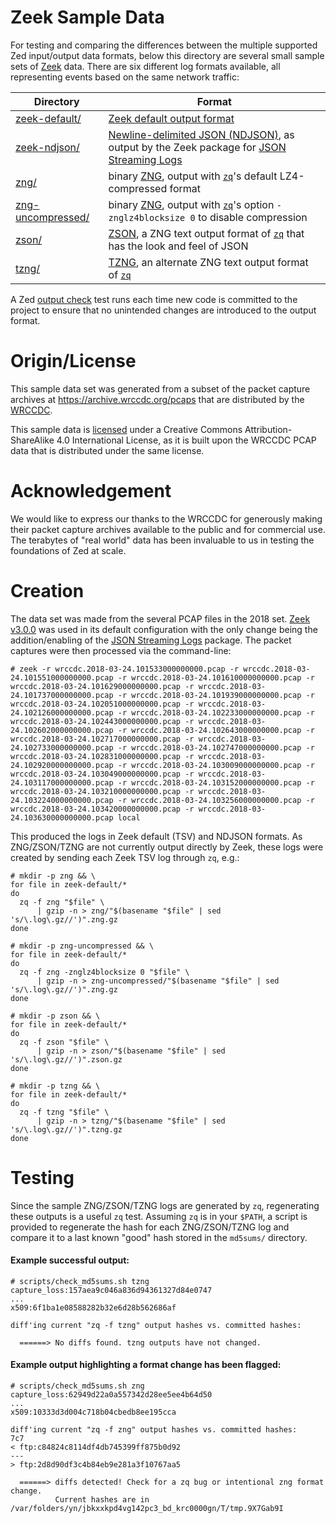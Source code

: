 # Zeek Sample Data

For testing and comparing the differences between the multiple supported Zed
input/output data formats, below this directory are several small sample sets of
[Zeek](https://www.zeek.org/) data. There are six different log formats
available, all representing events based on the same network traffic:

| Directory | Format |
|-----------|--------|
| [zeek-default/](zeek-default) | [Zeek default output format](https://docs.zeek.org/en/master/log-formats.html#zeek-tsv-format-logs) |
| [zeek-ndjson/](zeek-ndjson) | [ Newline-delimited JSON (NDJSON)](http://ndjson.org/), as output by the Zeek package for [JSON Streaming Logs](https://github.com/corelight/json-streaming-logs) |
| [zng/](zng) | binary [ZNG](https://github.com/brimdata/zq/blob/master/zng/docs/README.md), output with [`zq`](https://github.com/brimdata/zq)'s default LZ4-compressed format |
| [zng-uncompressed/](zng-uncompressed) | binary [ZNG](https://github.com/brimdata/zq/blob/master/zng/docs/README.md), output with [`zq`](https://github.com/brimdata/zq)'s option `-znglz4blocksize 0` to disable compression |
| [zson/](zson) | [ZSON](https://github.com/brimdata/zq/blob/master/zng/docs/zson.md), a ZNG text output format of [`zq`](https://github.com/brimdata/zq) that has the look and feel of JSON |
| [tzng/](tzng) | [TZNG](https://github.com/brimdata/zq/blob/master/zng/docs/README.md), an alternate ZNG text output format of [`zq`](https://github.com/brimdata/zq) |

A Zed [output check](https://github.com/brimdata/zed/blob/main/scripts/output-check.sh)
test runs each time new code is committed to the project to ensure that no
unintended changes are introduced to the output format.

# Origin/License

This sample data set was generated from a subset of the packet capture archives
at https://archive.wrccdc.org/pcaps that are distributed by the
[WRCCDC](https://www.wrccdc.org/).

This sample data is [licensed](../LICENSE) under a Creative Commons
Attribution-ShareAlike 4.0 International License, as it is built upon the
WRCCDC PCAP data that is distributed under the same license.

# Acknowledgement

We would like to express our thanks to the WRCCDC for generously making their
packet capture archives available to the public and for commercial use. The
terabytes of "real world" data has been invaluable to us in testing the
foundations of Zed at scale.

# Creation

The data set was made from the several PCAP files in the 2018 set.
[Zeek v3.0.0](https://github.com/zeek/zeek/releases/tag/v3.0.0) was used in its
default configuration with the only change being the addition/enabling of the
[JSON Streaming Logs](https://github.com/corelight/json-streaming-logs)
package. The packet captures were then processed via the command-line:

```
# zeek -r wrccdc.2018-03-24.101533000000000.pcap -r wrccdc.2018-03-24.101551000000000.pcap -r wrccdc.2018-03-24.101610000000000.pcap -r wrccdc.2018-03-24.101629000000000.pcap -r wrccdc.2018-03-24.101737000000000.pcap -r wrccdc.2018-03-24.101939000000000.pcap -r wrccdc.2018-03-24.102051000000000.pcap -r wrccdc.2018-03-24.102126000000000.pcap -r wrccdc.2018-03-24.102233000000000.pcap -r wrccdc.2018-03-24.102443000000000.pcap -r wrccdc.2018-03-24.102602000000000.pcap -r wrccdc.2018-03-24.102643000000000.pcap -r wrccdc.2018-03-24.102717000000000.pcap -r wrccdc.2018-03-24.102733000000000.pcap -r wrccdc.2018-03-24.102747000000000.pcap -r wrccdc.2018-03-24.102831000000000.pcap -r wrccdc.2018-03-24.102920000000000.pcap -r wrccdc.2018-03-24.103009000000000.pcap -r wrccdc.2018-03-24.103049000000000.pcap -r wrccdc.2018-03-24.103117000000000.pcap -r wrccdc.2018-03-24.103152000000000.pcap -r wrccdc.2018-03-24.103210000000000.pcap -r wrccdc.2018-03-24.103224000000000.pcap -r wrccdc.2018-03-24.103256000000000.pcap -r wrccdc.2018-03-24.103420000000000.pcap -r wrccdc.2018-03-24.103630000000000.pcap local
```

This produced the logs in Zeek default (TSV) and NDJSON formats.
As ZNG/ZSON/TZNG are not currently output directly by Zeek, these logs were
created by sending each Zeek TSV log through `zq`, e.g.:

```
# mkdir -p zng && \
for file in zeek-default/*
do
  zq -f zng "$file" \
      | gzip -n > zng/"$(basename "$file" | sed 's/\.log\.gz//')".zng.gz
done

# mkdir -p zng-uncompressed && \
for file in zeek-default/*
do
  zq -f zng -znglz4blocksize 0 "$file" \
      | gzip -n > zng-uncompressed/"$(basename "$file" | sed 's/\.log\.gz//')".zng.gz
done

# mkdir -p zson && \
for file in zeek-default/*
do
  zq -f zson "$file" \
      | gzip -n > zson/"$(basename "$file" | sed 's/\.log\.gz//')".zson.gz
done

# mkdir -p tzng && \
for file in zeek-default/*
do
  zq -f tzng "$file" \
      | gzip -n > tzng/"$(basename "$file" | sed 's/\.log\.gz//')".tzng.gz
done

```

# Testing

Since the sample ZNG/ZSON/TZNG logs are generated by `zq`, regenerating these
outputs is a useful `zq` test. Assuming `zq` is in your `$PATH`, a script is
provided to regenerate the hash for each ZNG/ZSON/TZNG log and compare it to a
last known "good" hash stored in the `md5sums/` directory.

#### Example successful output:

```
# scripts/check_md5sums.sh tzng
capture_loss:157aea9c046a836d94361327d84e0747
...
x509:6f1ba1e08588282b32e6d28b562686af

diff'ing current "zq -f tzng" output hashes vs. committed hashes:

  ======> No diffs found. tzng outputs have not changed.
```

#### Example output highlighting a format change has been flagged:

```
# scripts/check_md5sums.sh zng
capture_loss:62949d22a0a557342d28ee5ee4b64d50
...
x509:10333d3d004c718b04cbedb8ee195cca

diff'ing current "zq -f zng" output hashes vs. committed hashes:
7c7
< ftp:c84824c8114df4db745399ff875b0d92
---
> ftp:2d8d90df3c4b84eb9e281a3f10767aa5

  ======> diffs detected! Check for a zq bug or intentional zng format change.
          Current hashes are in /var/folders/yn/jbkxxkpd4vg142pc3_bd_krc0000gn/T/tmp.9X7Gab9I
```
